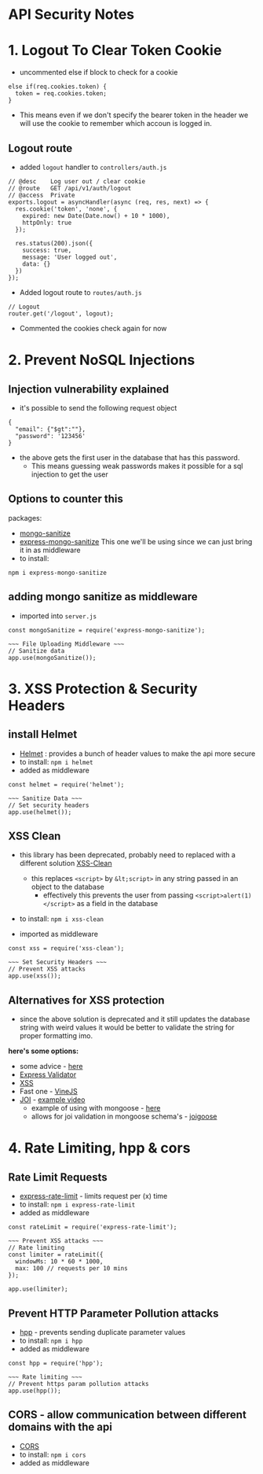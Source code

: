 # API Security Notes

# 1. Logout To Clear Token Cookie
- uncommented else if block to check for a cookie
``` JS middleware/auth.js
else if(req.cookies.token) {
  token = req.cookies.token;
}
```
  - This means even if we don't specify the bearer token in the header we will use the cookie to remember which accoun is logged in.

## Logout route
- added `logout` handler to `controllers/auth.js`
``` JS controllers/auth.js
// @desc    Log user out / clear cookie
// @route   GET /api/v1/auth/logout
// @access  Private
exports.logout = asyncHandler(async (req, res, next) => {
  res.cookie('token', 'none', {
    expired: new Date(Date.now() + 10 * 1000),
    httpOnly: true
  });

  res.status(200).json({
    success: true,
    message: 'User logged out',
    data: {}
  })
});
```
- Added logout route to `routes/auth.js`
``` JS routes/auth.js
// Logout
router.get('/logout', logout);
```

- Commented the cookies check again for now

# 2. Prevent NoSQL Injections

## Injection vulnerability explained
- it's possible to send the following request object
```JS Postman
{
  "email": {"$gt":""},
  "password": '123456'
}
```
- the above gets the first user in the database that has this password.
  - This means guessing weak passwords makes it possible for a sql injection to get the user

## Options to counter this
packages: 
- [mongo-sanitize](https://github.com/vkarpov15/mongo-sanitize)
- [express-mongo-sanitize](https://github.com/fiznool/express-mongo-sanitize)
  This one we'll be using since we can just bring it in as middleware
- to install:
``` JS Terminal
npm i express-mongo-sanitize
```

## adding mongo sanitize as middleware
- imported into `server.js`
``` JS server.js
const mongoSanitize = require('express-mongo-sanitize');

~~~ File Uploading Middleware ~~~
// Sanitize data
app.use(mongoSanitize());
```

# 3. XSS Protection & Security Headers

## install Helmet
- [Helmet](https://helmetjs.github.io/) : provides a bunch of header values to make the api more secure
- to install: `npm i helmet` 
- added as middleware
``` JS server.js
const helmet = require('helmet');

~~~ Sanitize Data ~~~
// Set security headers
app.use(helmet());
``` 

## XSS Clean 
- this library has been deprecated, probably need to replaced with a different solution
[XSS-Clean](https://github.com/jsonmaur/xss-clean)
  - this replaces `<script>` by `&lt;script>` in any string passed in an object to the database
    - effectively this prevents the user from passing `<script>alert(1)</script>` as a field in the database

- to install: `npm i xss-clean`
- imported as middleware
``` JS server.js
const xss = require('xss-clean');

~~~ Set Security Headers ~~~
// Prevent XSS attacks
app.use(xss());
```

## Alternatives for XSS protection
- since the above solution is deprecated and it still updates the database string with weird values it would be better to validate the string for proper formatting imo.

**here's some options:**
- some advice - [here](https://medium.com/@ferrosful/nodejs-security-unleashed-exploring-xss-attack-8d3a61a01a09)
- [Express Validator](https://express-validator.github.io/docs/)
- [XSS](https://jsxss.com/en/index.html)
- Fast one - [VineJS](https://vinejs.dev/docs/introduction)
- [JOI](https://joi.dev/api/?v=17.13.0) - [example video](https://www.youtube.com/watch?v=_svzevhv4vg)
  - example of using with mongoose - [here](https://gist.github.com/stongo/6359042)
  - allows for joi validation in mongoose schema's - [joigoose](https://github.com/yoitsro/joigoose)

# 4. Rate Limiting, hpp & cors

## Rate Limit Requests
- [express-rate-limit](https://github.com/express-rate-limit/express-rate-limit) - limits request per (x) time
- to install: `npm i express-rate-limit`
- added as middleware 
``` JS server.js
const rateLimit = require('express-rate-limit');

~~~ Prevent XSS attacks ~~~
// Rate limiting
const limiter = rateLimit({
  windowMs: 10 * 60 * 1000,
  max: 100 // requests per 10 mins
});

app.use(limiter);
```

## Prevent HTTP Parameter Pollution attacks
- [hpp](https://github.com/analog-nico/hpp) - prevents sending duplicate parameter values
- to install: `npm i hpp`
- added as middleware
``` JS server.js
const hpp = require('hpp');

~~~ Rate limiting ~~~
// Prevent https param pollution attacks
app.use(hpp());
```

## CORS - allow communication between different domains with the api
- [CORS](https://github.com/expressjs/cors)
- to install: `npm i cors`
- added as middleware




